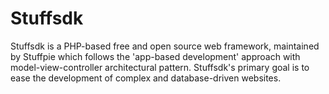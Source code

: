 # Stuffsdk
Stuffsdk is a PHP-based free and open source web framework, maintained by Stuffpie which follows the 'app-based development' approach with model-view-controller architectural pattern. Stuffsdk's primary goal is to ease the development of complex and database-driven websites.
